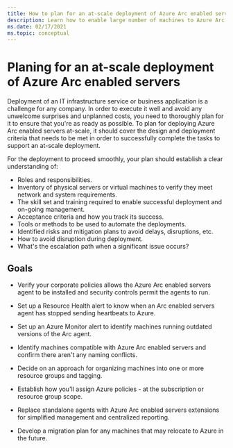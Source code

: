```yaml
---
title: How to plan for an at-scale deployment of Azure Arc enabled servers
description: Learn how to enable large number of machines to Azure Arc enabled servers and configure essential security, management, and monitoring capabilities in Azure.
ms.date: 02/17/2021
ms.topic: conceptual
---
```


# Planing for an at-scale deployment of Azure Arc enabled servers

Deployment of an IT infrastructure service or business application is a challenge for any company. In order to execute it well and avoid any unwelcome surprises and unplanned costs, you need to thoroughly plan for it to ensure that you're as ready as possible. To plan for deploying Azure Arc enabled servers at-scale, it should cover the design and deployment criteria that needs to be met in order to successfully complete the tasks to support an at-scale deployment.

For the deployment to proceed smoothly, your plan should establish a clear understanding of:

* Roles and responsibilities.
* Inventory of physical servers or virtual machines to verify they meet network and system requirements.
* The skill set and training required to enable successful deployment and on-going management.
* Acceptance criteria and how you track its success.
* Tools or methods to be used to automate the deployments.
* Identified risks and mitigation plans to avoid delays, disruptions, etc.
* How to avoid disruption during deployment.
* What's the escalation path when a significant issue occurs?

## Goals

* Verify your corporate policies allows the Azure Arc enabled servers agent to be installed and security controls permit the agents to run.

* Set up a Resource Health alert to know when an Arc enabled servers agent has stopped sending heartbeats to Azure.

* Set up an Azure Monitor alert to identify machines running outdated versions of the Arc agent.

* Identify machines compatible with Azure Arc enabled servers and confirm there aren't any naming conflicts.

* Decide on an approach for organizing machines into one or more resource groups and tagging.

* Establish how you'll assign Azure policies - at the subscription or resource group scope.

* Replace standalone agents with Azure Arc enabled servers extensions for simplified management and centralized reporting.

* Develop a migration plan for any machines that may relocate to Azure in the future.
